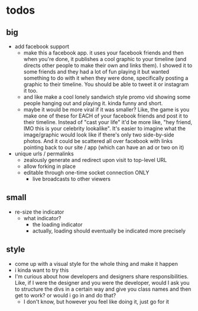 # todos

## big

* add facebook support
    * make this a facebook app. it uses your facebook friends and then when you're done, it publishes a cool graphic to your timeline (and directs other people to make their own and links them). I showed it to some friends and they had a lot of fun playing it but wanted something to do with it when they were done, specifically posting a graphic to their timeline. You should be able to tweet it or instagram it too.
    * and like make a cool lonely sandwich style promo vid showing some people hanging out and playing it. kinda funny and short.
    * maybe it would be more viral if it was smaller? Like, the game is you make one of these for EACH of your facebook friends and post it to their timeline. Instead of "cast your life" it'd be more like, "hey friend, IMO this is your celebrity lookalike". It's easier to imagine what the image/graphic would look like if there's only two side-by-side photos. And it could be scattered all over facebook with links pointing back to our site / app (which can have an ad or two on it)
* unique urls / permalinks
    * zealously generate and redirect upon visit to top-level URL
    * allow forking in place
    * editable through one-time socket connection ONLY
        * live broadcasts to other viewers


## small

* re-size the indicator
    * what indicator?
        * the loading indicator
        * actually, loading should eventually be indicated more precisely

## style

* come up with a visual style for the whole thing and make it happen
* i kinda want to try this
* I'm curious about how developers and designers share responsibilities. Like, if I were the designer and you were the developer, would I ask you to structure the divs in a certain way and give you class names and then get to work? or would i go in and do that?
    * I don't know, but however you feel like doing it, just go for it
